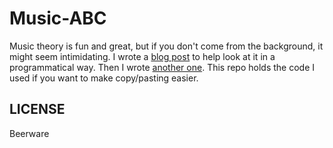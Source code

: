 # Music-ABC

Music theory is fun and great, but if you don't come from the background, it might seem intimidating. I wrote a [blog post](https://bradysalz.com/technical/abc-music) to help look at it in a programmatical way. Then I wrote [another one](https://bradysalz.com/technical/abc-music-2). This repo holds the code I used if you want to make copy/pasting easier.

## LICENSE

Beerware
